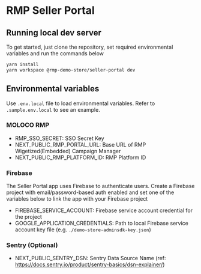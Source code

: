 # RMP Seller Portal

## Running local dev server
To get started, just clone the repository, set required environmental variables and run the commands below
```sh
yarn install
yarn workspace @rmp-demo-store/seller-portal dev
```

## Environmental variables
Use `.env.local` file to load environmental variables. Refer to `.sample.env.local` to see an example.

### MOLOCO RMP
- RMP_SSO_SECRET: SSO Secret Key
- NEXT_PUBLIC_RMP_PORTAL_URL: Base URL of RMP Wigetized(Embedded) Campaign Manager
- NEXT_PUBLIC_RMP_PLATFORM_ID: RMP Platform ID

### Firebase
The Seller Portal app uses Firebase to authenticate users. Create a Firebase project with email/password-based auth enabled and set one of the variables below to link the app with your Firebase project
- FIREBASE_SERVICE_ACCOUNT: Firebase service account credential for the project
- GOOGLE_APPLICATION_CREDENTIALS: Path to local Firebase service account key file (e.g. `./demo-store-adminsdk-key.json`)

### Sentry (Optional)
- NEXT_PUBLIC_SENTRY_DSN: Sentry Data Source Name (ref: https://docs.sentry.io/product/sentry-basics/dsn-explainer/)

